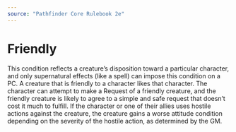```yaml
---
source: "Pathfinder Core Rulebook 2e"
---
```

# Friendly

This condition reflects a creature’s disposition toward a particular character, and only supernatural effects (like a spell) can impose this condition on a PC. A creature that is friendly to a character likes that character. The character can attempt to make a Request of a friendly creature, and the friendly creature is likely to agree to a simple and safe request that doesn’t cost it much to fulfill. If the character or one of their allies uses hostile actions against the creature, the creature gains a worse attitude condition depending on the severity of the hostile action, as determined by the GM. 